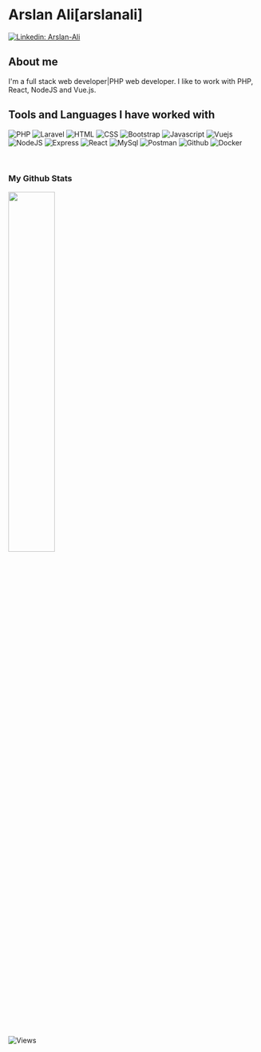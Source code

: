 # Arslan Ali[arslanali]

[![Linkedin: Arslan-Ali](https://img.shields.io/badge/Subashini-Thanikaikumaran-blue?style=flat-square&logo=Linkedin&logoColor=white&link=https://www.linkedin.com/in/subashini-thanikaikumaran/)](https://www.linkedin.com/in/subashini-thanikaikumaran/)

## About me 
I'm a full stack web developer|PHP web developer. I like to work with PHP, React, NodeJS and Vue.js.

## Tools and Languages I have worked with

![PHP](https://img.shields.io/badge/PHP-777BB4?style=for-the-badge&logo=php&logoColor=white)
![Laravel](https://img.shields.io/badge/laravel-white?style=for-the-badge&logoColor=red&logo=laravel)
![HTML](https://img.shields.io/badge/HTML5-E34F26?style=for-the-badge&logo=html5&logoColor=white)
![CSS](https://img.shields.io/badge/CSS-239120?&style=for-the-badge&logo=css3&logoColor=white)
![Bootstrap](https://img.shields.io/badge/Bootstrap-563D7C?style=for-the-badge&logo=bootstrap&logoColor=white)
![Javascript](https://img.shields.io/badge/JavaScript-F7DF1E?style=for-the-badge&logo=javascript&logoColor=black)
![Vuejs](https://img.shields.io/badge/vuejs-6EA26B?style=for-the-badge&logo=vuejs&logoColor=white)
![NodeJS](https://img.shields.io/badge/Node.js-43853D?style=for-the-badge&logo=node.js&logoColor=white)
![Express](https://img.shields.io/badge/Express.js-404D59?style=for-the-badge)
![React](https://img.shields.io/badge/React-20232A?style=for-the-badge&logo=react&logoColor=61DAFB)
![MySql](https://img.shields.io/badge/MySQL-00000F?style=for-the-badge&logo=mysql&logoColor=white)
![Postman](https://img.shields.io/badge/postman-FF8300?style=for-the-badge&logoColor=white&logo=postman)
![Github](https://img.shields.io/badge/github-8B001B?style=for-the-badge&logoColor=white&logo=github)
![Docker](https://img.shields.io/badge/docker-blue?style=for-the-badge&logoColor=white&logo=docker)
<!-- ![Material-UI](https://img.shields.io/badge/Material--UI-0081CB?style=for-the-badge&logo=material-ui&logoColor=white) -->
<!-- ![React-Router](https://img.shields.io/badge/React_Router-CA4245?style=for-the-badge&logo=react-router&logoColor=white) -->
<!-- ![Firebase](https://img.shields.io/badge/firebase-FFBA01?style=for-the-badge&logoColor=white&logo=firebase) -->
<!-- ![MongoDb](https://img.shields.io/badge/MongoDB-4EA94B?style=for-the-badge&logo=mongodb&logoColor=white) -->
<br>

### My Github Stats

<p align = "left">
  <!-- <img src = "https://github-readme-stats.vercel.app/api?username=subathanikaikumaran&show_icons=true&theme=tokyonight&line_height=27">
  <img src = "https://github-readme-stats.vercel.app/api/top-langs/?username=subathanikaikumaran&theme=tokyonight&hide_border=true&include_all_commits=false&count_private=true&layout=compact"> -->


<!--<a href="https://github.com/subathanikaikumaran">
    <img src="https://github-readme-stats-git-masterrstaa-rickstaa.vercel.app/api?username=subathanikaikumaran&count_private=true&show_icons=true&theme=tokyonight&hide_border=true" width="51%" />
</a> -->
<a href="https://github.com/subathanikaikumaran">
  <img src="https://github-readme-stats-git-masterrstaa-rickstaa.vercel.app/api/top-langs/?username=subathanikaikumaran&theme=tokyonight&layout=compact&hide=tcl,hack&hide_border=true" width="43%" />
</a>
</p>


<p align="left"> <img src="https://komarev.com/ghpvc/?username=subathanikaikumaran" alt="Views" /> </p>

<!-- ### GITHUB TROPHIES

[![trophy](https://github-profile-trophy.vercel.app/?username=subathanikaikumaran)](https://github.com/ryo-ma/github-profile-trophy)<br>

![GitHub streak stats](https://github-readme-streak-stats.herokuapp.com/?user=subathanikaikumaran)   -->


<!--
**subathanikaikumaran/subathanikaikumaran** is a ✨ _special_ ✨ repository because its `README.md` (this file) appears on your GitHub profile.

Here are some ideas to get you started:

- 🔭 I’m currently working on ...
- 🌱 I’m currently learning ...
- 👯 I’m looking to collaborate on ...
- 🤔 I’m looking for help with ...
- 💬 Ask me about ...
- 📫 How to reach me: ...
- 😄 Pronouns: ...
- ⚡ Fun fact: ...
-->
